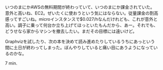いつのまにかAWSの無料期間が終わっていて、いつのまにか課金されていた。意外と高いね、EC2。ぜいたくに使おうという気にはならない。従量課金の割高感ってすごいね。microインスタンスで$0.027/hなんだけれども、これが意外と高い。調子に乗って何台か立ち上げてほっといたもんだから、あー。それでも、どうせなら家からマシンを撤去したい。まだその目標には遠いけど。

Graphvizを試したり、次の本を決めて読み進めたりしているうちにあっという間に土日が終わってしまった。ぼんやりしていると痛い目にあうようになっているのかな。

7 min.

